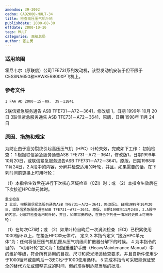 ```yaml
---
amendno: 39-3002
cadno: CAD2000-MULT-34
title: 检查高压压气机叶轮
publishdate: 2000-08-30
effdate: 2000-10-10
tags: MULT
categories: 民航总局
author: 张志勇
---
```


### 适用范围 
霍尼韦尔（原联信）公司TFE731系列发动机，该型发动机安装于但不限于CESSNA650和HAWKER800XP飞机上。

<!--more-->
### 参考文件
    1 FAA AD 2000－15－09， 39－11841 
2联信紧急服务通告 ASB TFE731－A72－3641，修改版 1，日期 1999年 10月 20日
 3联信紧急服务通告 ASB TFE731－A72－3641，原版，日期 1998年 11月 24日

### 原因、措施和规定 
为防止由于疲劳裂纹引起高压压气机（HPC）叶轮失效，完成如下工作： 
    初始检查： 
    1 根据联信紧急服务通告ASB TFE731－A72－3641，修改版1，日期1999年10月20日，或联信紧急服务通告ASB TFE731－A72－3641，原版，日期1998年11月24日，2.A段中的内容，分解并检查适用的叶轮，并且，如果需要的话，在下列时间前更换上可用叶轮： 
       
（1）本指令生效后在进行下次核心区域检查（CZI）时；或 
（2）本指令生效后在下次接近HPC单元体时。 

    重复检查 
    2 此后，根据联信紧急服务通告ASB TFE731－A72－3641，修改版1，日期1999年10月20日，或联信紧急服务通告ASB TFE731－A72－3641，原版，日期1998年11月24日，2.A段中的内容，分解并检查适用的叶轮，并且，如果需要的话，在符合下列任一情况时更换上可用叶轮： 
（1）在每次CZI时；或 
（2）如果叶轮自昀后一次涡流检查（ECI）已积累使用1000循环以上，在接近HPC单元体时。 
定义
    3 本指令定义 “接近HPC单元体”为：任何将低压压气机机匣从压气机级间扩散器分解下的时候。 
    4 为本指令的目的， “可用叶轮”定义为：根据重维护手册（HeavyMaintenance Manual）中的维护等级，符合所有适用的目视、尺寸和荧光渗透检查要求，并且自新件使用少于1000循环或自昀后一次ECI少于1000使用循环。 
    5 完成本指令可采取能保证安全的替代方法或调整完成的时间，但必须得到适航当局的批准。
